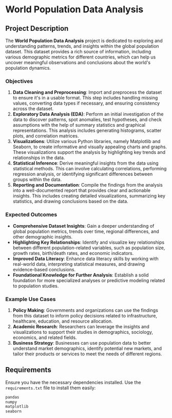 # World Population Data Analysis

## Project Description

The **World Population Data Analysis** project is dedicated to exploring and understanding patterns, trends, and insights within the global population dataset. This dataset provides a rich source of information, including various demographic metrics for different countries, which can help us uncover meaningful observations and conclusions about the world's population dynamics.

### Objectives

1. **Data Cleaning and Preprocessing**: Import and preprocess the dataset to ensure it's in a usable format. This step includes handling missing values, converting data types if necessary, and ensuring consistency across the dataset.
2. **Exploratory Data Analysis (EDA)**: Perform an initial investigation of the data to discover patterns, spot anomalies, test hypotheses, and check assumptions with the help of summary statistics and graphical representations. This analysis includes generating histograms, scatter plots, and correlation matrices.
3. **Visualizations**: Utilize various Python libraries, namely Matplotlib and Seaborn, to create informative and visually appealing charts and graphs. These visualizations support the analysis by highlighting key trends and relationships in the data.
4. **Statistical Inference**: Derive meaningful insights from the data using statistical methods. This can involve calculating correlations, performing regression analysis, or identifying significant differences between groups within the data.
5. **Reporting and Documentation**: Compile the findings from the analysis into a well-documented report that provides clear and actionable insights. This includes creating detailed visualizations, summarizing key statistics, and drawing conclusions based on the data.

### Expected Outcomes

- **Comprehensive Dataset Insights**: Gain a deeper understanding of global population metrics, trends over time, regional differences, and other demographic insights.
- **Highlighting Key Relationships**: Identify and visualize key relationships between different population-related variables, such as population size, growth rates, birth/death rates, and economic indicators.
- **Improved Data Literacy**: Enhance data literacy skills by working with real-world data, interpreting statistical measures, and drawing evidence-based conclusions.
- **Foundational Knowledge for Further Analysis**: Establish a solid foundation for more specialized analyses or predictive modeling related to population studies.

### Example Use Cases

1. **Policy Making**: Governments and organizations can use the findings from this dataset to inform policy decisions related to infrastructure, healthcare, education, and resource allocation.
2. **Academic Research**: Researchers can leverage the insights and visualizations to support their studies in demographics, sociology, economics, and related fields.
3. **Business Strategy**: Businesses can use population data to better understand market demographics, identify potential new markets, and tailor their products or services to meet the needs of different regions.

## Requirements

Ensure you have the necessary dependencies installed. Use the `requirements.txt` file to install them easily:

```txt
pandas
numpy
matplotlib
seaborn
